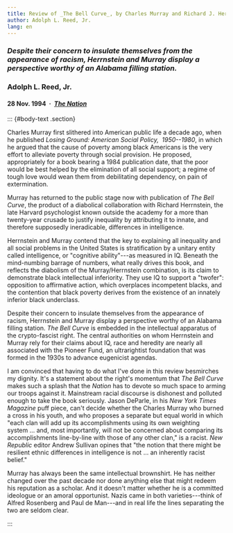 ```yaml
---
title: Review of _The Bell Curve_, by Charles Murray and Richard J. Herrnstein
author: Adolph L. Reed, Jr.
lang: en
---
```


### _Despite their concern to insulate themselves from the appearance of racism, Herrnstein and Murray display a perspective worthy of an Alabama filling station._

### Adolph L. Reed, Jr.

#### 28 Nov. 1994&ensp;·&ensp;[_The Nation_](https://www.thenation.com/article/looking-backward-2/)

::: {#body-text .section}

Charles Murray first slithered into American public life a decade ago, when he published _Losing Ground: American Social Policy,  1950--1980_, in which he argued that the cause of poverty among black Americans is the very effort to alleviate poverty through social provision. He proposed, appropriately for a book bearing a 1984 publication date, that the poor would be best helped by the elimination of all social support; a regime of tough love would wean them from debilitating dependency, on pain of extermination.

Murray has returned to the public stage now with publication of _The Bell Curve_, the product of a diabolical collaboration with Richard Herrnstein, the late Harvard psychologist known outside the academy for a more than twenty-year crusade to justify inequality by attributing it to innate, and therefore supposedly ineradicable, differences in intelligence.

Herrnstein and Murray contend that the key to explaining all inequality and all social problems in the United States is stratification by a unitary entity called intelligence, or "cognitive ability"---as measured in IQ. Beneath the mind-numbing barrage of numbers, what really drives this book, and reflects the diabolism of the Murray/Herrnstein combination, is its claim to demonstrate black intellectual inferiority. They use IQ to support a "twofer": opposition to affirmative action, which overplaces incompetent blacks, and the contention that black poverty derives from the existence of an innately inferior black underclass.

Despite their concern to insulate themselves from the appearance of racism, Herrnstein and Murray display a perspective worthy of an Alabama filling station. _The Bell Curve_ is embedded in the intellectual apparatus of the crypto-fascist right. The central authorities on whom Herrnstein and Murray rely for their claims about IQ, race and heredity are nearly all associated with the Pioneer Fund, an ultrarightist foundation that was formed in the 1930s to advance eugenicist agendas.

I am convinced that having to do what I've done in this review besmirches my dignity. It's a statement about the right's momentum that _The Bell Curve_ makes such a splash that the _Nation_ has to devote so much space to arming our troops against it. Mainstream racial discourse is dishonest and polluted enough to take the book seriously. Jason DeParle, in his _New York Times Magazine_ puff piece, can't decide whether the Charles Murray who burned a cross in his youth, and who proposes a separate but equal world in which "each clan will add up its accomplishments using its own weighting system&nbsp;... and, most importantly, will not be concerned about comparing its accomplishments line-by-line with those of any other clan," is a racist. _New Republic_ editor Andrew Sullivan opines that "the notion that there might be resilient ethnic differences in intelligence is not&nbsp;... an inherently racist belief."

Murray has always been the same intellectual brownshirt. He has neither changed over the past decade nor done anything else that might redeem his reputation as a scholar. And it doesn't matter whether he is a committed ideologue or an amoral opportunist. Nazis came in both varieties---think of Alfred Rosenberg and Paul de Man---and in real life the lines separating the two are seldom clear.

:::
